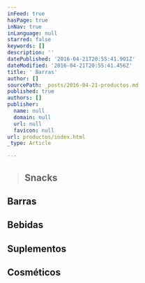 ```yaml
---
inFeed: true
hasPage: true
inNav: true
inLanguage: null
starred: false
keywords: []
description: ''
datePublished: '2016-04-21T20:55:41.901Z'
dateModified: '2016-04-21T20:55:41.456Z'
title: ' Barras'
author: []
sourcePath: _posts/2016-04-21-productos.md
published: true
authors: []
publisher:
  name: null
  domain: null
  url: null
  favicon: null
url: productos/index.html
_type: Article

---
```

> ## Snacks

## Barras

## Bebidas

## Suplementos

## Cosméticos